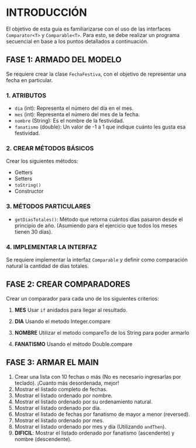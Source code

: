 # INTRODUCCIÓN

El objetivo de esta guía es familiarizarse con el uso de las interfaces `Comparator<T>` y `Comparable<T>`. Para esto, se debe realizar un programa secuencial en base a los puntos detallados a continuación.

## FASE 1: ARMADO DEL MODELO

Se requiere crear la clase `FechaFestiva`, con el objetivo de representar una fecha en particular.

### 1. ATRIBUTOS

- `dia` (int): Representa el número del día en el mes.
- `mes` (int): Representa el número del mes de la fecha.
- `nombre` (String): Es el nombre de la festividad.
- `fanatismo` (double): Un valor de -1 a 1 que indique cuánto les gusta esa festividad.


### 2. CREAR MÉTODOS BÁSICOS

Crear los siguientes métodos:
- Getters
- Setters
- `toString()`
- Constructor

### 3. MÉTODOS PARTICULARES

- `getDiasTotales()`: Método que retorna cuántos días pasaron desde el principio de año. (Asumiendo para el ejercicio que todos los meses tienen 30 días).

### 4. IMPLEMENTAR LA INTERFAZ

Se requiere implementar la interfaz `Comparable` y definir como comparación natural la cantidad de días totales.

## FASE 2: CREAR COMPARADORES
Crear un comparador para cada uno de los siguientes criterios:

1. **MES**
    Usar `if` anidados para llegar al resultado.

2. **DIA**
    Usando el metodo Integer.compare 

3. **NOMBRE**
    Utilizar el metodo compareTo de los String para poder armarlo

4. **FANATISMO**
    Usando el método Double.compare


## FASE 3: ARMAR EL MAIN

1. Crear una lista con 10 fechas o más (No es necesario ingresarlas por teclado). ¡Cuanto más desordenada, mejor!
2. Mostrar el listado completo de fechas.
3. Mostrar el listado ordenado por nombre.
4. Mostrar el listado ordenado por su ordenamiento natural.
5. Mostrar el listado ordenado por día.
6. Mostrar el listado de fechas por fanatismo de mayor a menor (reversed).
7. Mostrar el listado ordenado por mes.
8. Mostrar el listado ordenado por mes y día (Utilizando `andThen`).
9. **DIFICIL**: Mostrar el listado ordenado por fanatismo (ascendente) y nombre (descendente).



